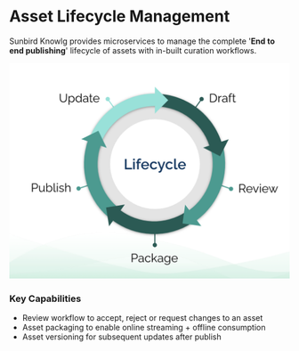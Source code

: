 # Asset Lifecycle Management

Sunbird Knowlg provides microservices to manage the complete '**End to end publishing**' lifecycle of assets with in-built curation workflows.

![Sunbird Asset Lifecycle](<../../.gitbook/assets/Screen Shot 2022-03-24 at 4.30.51 PM.png>)

### Key Capabilities

* Review workflow to accept, reject or request changes to an asset&#x20;
* Asset packaging to enable online streaming + offline consumption&#x20;
* Asset versioning for subsequent updates after publish

